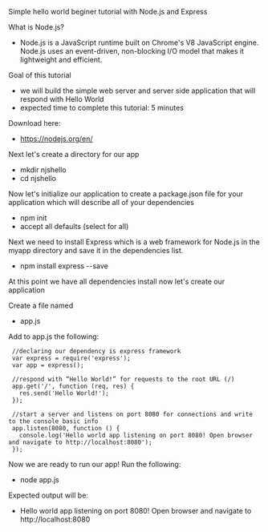Simple hello world beginer tutorial with Node.js and Express

What is Node.js?
- Node.js is a JavaScript runtime built on Chrome's V8 JavaScript engine. Node.js uses an event-driven, non-blocking I/O model that makes it lightweight and efficient. 

Goal of this tutorial
- we will build the simple web server and server side application that will respond with Hello World
- expected time to complete this tutorial: 5 minutes

Download here:
- https://nodejs.org/en/

Next let's create a directory for our app
- mkdir njshello
- cd njshello

Now let's initialize our application to create a package.json file for your application which will describe all of your dependencies
- npm init
- accept all defaults (select <Enter> for all)

Next we need to install Express which is a web framework for Node.js in the myapp directory and save it in the dependencies list.
- npm install express --save

At this point we have all dependencies install now let's create our application

Create a file named
- app.js

Add to app.js the following:
~~~~
 //declaring our dependency is express framework
 var express = require('express');
 var app = express();

 //respond with “Hello World!” for requests to the root URL (/)
 app.get('/', function (req, res) {
   res.send('Hello World!');
 });

 //start a server and listens on port 8080 for connections and write to the console basic info
 app.listen(8080, function () {
   console.log('Hello world app listening on port 8080! Open browser and navigate to http://localhost:8080');
 });
~~~~

Now we are ready to run our app!  Run the following:
- node app.js

Expected output will be:
- Hello world app listening on port 8080! Open browser and navigate to http://localhost:8080






